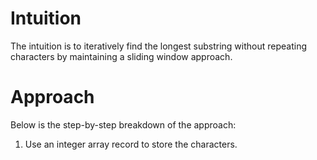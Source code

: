 # Intuition

The intuition is to iteratively find the longest substring without repeating characters by maintaining a sliding window approach.

# Approach

Below is the step-by-step breakdown of the approach:

1. Use an integer array record to store the characters.

